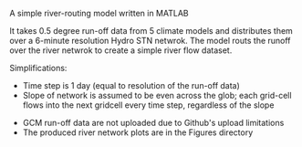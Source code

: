 
A simple river-routing model written in MATLAB

It takes 0.5 degree run-off data from 5 climate models and distributes them over a 6-minute resolution Hydro STN netwrok.
The model routs the runoff over the river netwrok to create a simple river flow dataset.

Simplifications: 
- Time step is 1 day (equal to resolution of the run-off data)
- Slope of network is assumed to be even across the glob; each grid-cell flows into the next gridcell every time step, regardless of the slope

* GCM run-off data are not uploaded due to Github's upload limitations
* The produced river network plots are in the Figures directory

